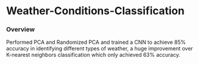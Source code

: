 # Weather-Conditions-Classification
### Overview
Performed PCA and Randomized PCA and trained a CNN to achieve 85% accuracy in identifying different types of weather, a huge improvement over K-nearest neighbors classification which only achieved 63% accuracy.
